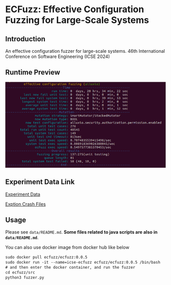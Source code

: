 # ECFuzz: Effective Configuration Fuzzing for Large-Scale Systems

## Introduction

An effective configuration fuzzer for large-scale systems.
46th International Conference on Software Engineering (ICSE 2024) 

## Runtime Preview

<img src="_preview/running-alluxio.png" alt="image-20221109195021554" style="zoom:67%;" />

## Experiment Data Link
[Experiment Data](https://docs.google.com/spreadsheets/d/1dJ7qdBNry2ljwq6jxRf4Ee-vH1ESG4Un/edit?usp=share_link&ouid=106562655925167731023&rtpof=true&sd=true)

[Exption Crash Files](https://drive.google.com/drive/folders/1d_M6RPpgkSwFKjeCSDBG-6SzYIAEUCVp?usp=sharing)

## Usage 

Please see `data/README.md`. **Some files related to java scripts are also in `data/README.md`**.

You can also use docker image from docker hub like below
```shell
sudo docker pull ecfuzz/ecfuzz:0.0.5
sudo docker run -it --name=icse-ecfuzz ecfuzz/ecfuzz:0.0.5 /bin/bash
# and then enter the docker container, and run the fuzzer
cd ecfuzz/src
python3 fuzzer.py
```
